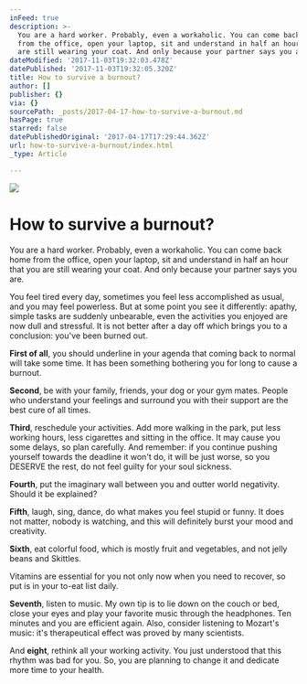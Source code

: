 ```yaml
---
inFeed: true
description: >-
  You are a hard worker. Probably, even a workaholic. You can come back home
  from the office, open your laptop, sit and understand in half an hour that you
  are still wearing your coat. And only because your partner says you are.
dateModified: '2017-11-03T19:32:03.478Z'
datePublished: '2017-11-03T19:32:05.320Z'
title: How to survive a burnout?
author: []
publisher: {}
via: {}
sourcePath: _posts/2017-04-17-how-to-survive-a-burnout.md
hasPage: true
starred: false
datePublishedOriginal: '2017-04-17T17:29:44.362Z'
url: how-to-survive-a-burnout/index.html
_type: Article

---
```

![](https://the-grid-user-content.s3-us-west-2.amazonaws.com/ce968d60-a661-4ad8-9c01-da564ca768b8.jpg)

# **How to survive a burnout?**

You are a hard worker. Probably, even a workaholic. You can come back home from the office, open your laptop, sit and understand in half an hour that you are still wearing your coat. And only because your partner says you are.

You feel tired every day, sometimes you feel less accomplished as usual, and you may feel powerless. But at some point you see it differently: apathy, simple tasks are suddenly unbearable, even the activities you enjoyed are now dull and stressful. It is not better after a day off which brings you to a conclusion: you've been burned out.

**First of all**, you should underline in your agenda that coming back to normal will take some time. It has been something bothering you for long to cause a burnout. 

**Second**, be with your family, friends, your dog or your gym mates. People who understand your feelings and surround you with their support are the best cure of all times.

**Third**, reschedule your activities. Add more walking in the park, put less working hours, less cigarettes and sitting in the office. It may cause you some delays, so plan carefully. And remember: if you continue pushing yourself towards the deadline it won't do, it will be just worse, so you DESERVE the rest, do not feel guilty for your soul sickness.

**Fourth**, put the imaginary wall between you and outter world negativity. Should it be explained?

**Fifth**, laugh, sing, dance, do what makes you feel stupid or funny. It does not matter, nobody is watching, and this will definitely burst your mood and creativity.

**Sixth**, eat colorful food, which is mostly fruit and vegetables, and not jelly beans and Skittles.

Vitamins are essential for you not only now when you need to recover, so put is in your to-eat list daily.

**Seventh**, listen to music. My own tip is to lie down on the couch or bed, close your eyes and play your favorite music through the headphones. Ten minutes and you are efficient again. Also, consider listening to Mozart's music: it's therapeutical effect was proved by many scientists.

And **eight**, rethink all your working activity. You just understood that this rhythm was bad for you. So, you are planning to change it and dedicate more time to your health.